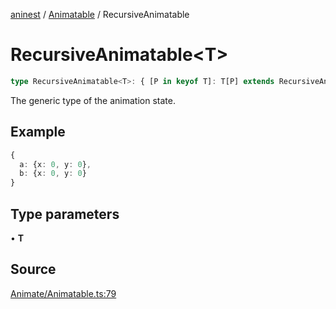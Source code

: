 [aninest](../../index.md) / [Animatable](../index.md) / RecursiveAnimatable

# RecursiveAnimatable\<T\>

```ts
type RecursiveAnimatable<T>: { [P in keyof T]: T[P] extends RecursiveAnimatable<unknown> ? RecursiveAnimatable<T[P]> : number };
```

The generic type of the animation state.

## Example

```ts
{ 
  a: {x: 0, y: 0},
  b: {x: 0, y: 0} 
}
```

## Type parameters

• **T**

## Source

[Animate/Animatable.ts:79](https://github.com/plexigraph/aninest/blob/9e50535/src/Animate/Animatable.ts#L79)
